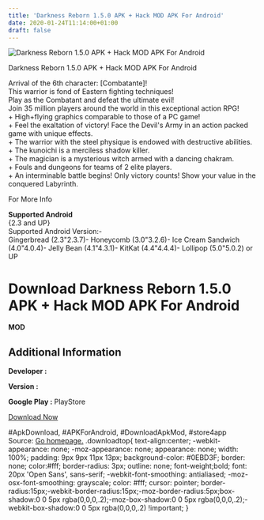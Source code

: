 ```yaml
---
title: 'Darkness Reborn 1.5.0 APK + Hack MOD APK For Android'
date: 2020-01-24T11:14:00+01:00
draft: false
---
```


![Darkness Reborn 1.5.0 APK + Hack MOD APK For Android](https://i0.wp.com/apkhome.net/wp-content/uploads/2017/06/Darkness-Reborn-1.5.0.png "Darkness Reborn 1.5.0 APK + Hack MOD APK For Android")

  

Darkness Reborn 1.5.0 APK + Hack MOD APK For Android

Arrival of the 6th character: \[Combatante\]!  
This warrior is fond of Eastern fighting techniques!  
Play as the Combatant and defeat the ultimate evil!  
Join 35 million players around the world in this exceptional action RPG!  
\+ High+flying graphics comparable to those of a PC game!  
\+ Feel the exaltation of victory! Face the Devil's Army in an action packed game with unique effects.  
\+ The warrior with the steel physique is endowed with destructive abilities.  
\+ The kunoichi is a merciless shadow killer.  
\+ The magician is a mysterious witch armed with a dancing chakram.  
\+ Fouls and dungeons for teams of 2 elite players.  
\+ An interminable battle begins! Only victory counts! Show your value in the conquered Labyrinth.

For More Info

**Supported Android**  
{2.3 and UP}  
Supported Android Version:-  
Gingerbread (2.3"2.3.7)- Honeycomb (3.0"3.2.6)- Ice Cream Sandwich (4.0"4.0.4)- Jelly Bean (4.1"4.3.1)- KitKat (4.4"4.4.4)- Lollipop (5.0"5.0.2) or UP

Download Darkness Reborn 1.5.0 APK + Hack MOD APK For Android
=============================================================

**MOD**

Additional Information
----------------------

**Developer :**

**Version :**

**Google Play :** PlayStore

  

[Download Now](https://store4app.co/post/darkness-reborn-1-5-0-apk-hack-mod-apk-for-android_1573671703)

  
#ApkDownload, #APKForAndroid, #DownloadApkMod, #store4app  
Source: [Go homepage.](https://store4app.co/post/darkness-reborn-1-5-0-apk-hack-mod-apk-for-android_1573671703) .downloadtop{ text-align:center; -webkit-appearance: none; -moz-appearance: none; appearance: none; width: 100%; padding: 9px 9px 11px 13px; background-color: #0EBD3F; border: none; color:#fff; border-radius: 3px; outline: none; font-weight;bold; font: 20px 'Open Sans', sans-serif; -webkit-font-smoothing: antialiased; -moz-osx-font-smoothing: grayscale; color: #fff; cursor: pointer; border-radius:15px;-webkit-border-radius:15px;-moz-border-radius:5px;box-shadow:0 0 5px rgba(0,0,0,.2);-moz-box-shadow:0 0 5px rgba(0,0,0,.2);-webkit-box-shadow:0 0 5px rgba(0,0,0,.2) !important; }